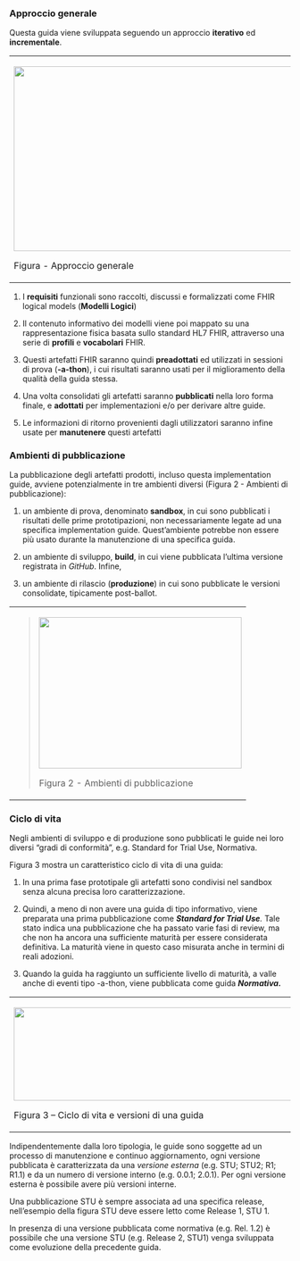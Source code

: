 ### Approccio generale

Questa guida viene sviluppata seguendo un approccio **iterativo** ed
**incrementale**.

<table>
<tbody>
<tr class="odd">
<td><p><img src="method-1.png" style="width:6.33265in;height:3.44556in" /></p>
<p>Figura - Approccio generale</p></td>
</tr>
</tbody>
</table>

1.  I **requisiti** funzionali sono raccolti, discussi e formalizzati
    come FHIR logical models (**Modelli Logici**)

2.  Il contenuto informativo dei modelli viene poi mappato su una
    rappresentazione fisica basata sullo standard HL7 FHIR, attraverso
    una serie di **profili** e **vocabolari** FHIR.

3.  Questi artefatti FHIR saranno quindi **preadottati** ed utilizzati
    in sessioni di prova (**-a-thon**), i cui risultati saranno usati
    per il miglioramento della qualità della guida stessa.

4.  Una volta consolidati gli artefatti saranno **pubblicati** nella
    loro forma finale, e **adottati** per implementazioni e/o per
    derivare altre guide.

5.  Le informazioni di ritorno provenienti dagli utilizzatori saranno
    infine usate per **manutenere** questi artefatti

### Ambienti di pubblicazione

La pubblicazione degli artefatti prodotti, incluso questa implementation
guide, avviene potenzialmente in tre ambienti diversi (Figura 2 -
Ambienti di pubblicazione):

1.  un ambiente di prova, denominato **sandbox**, in cui sono pubblicati
    i risultati delle prime prototipazioni, non necessariamente legate
    ad una specifica implementation guide. Quest’ambiente potrebbe non
    essere più usato durante la manutenzione di una specifica guida.

2.  un ambiente di sviluppo, **build**, in cui viene pubblicata l’ultima
    versione registrata in *GitHub*. Infine,

3.  un ambiente di rilascio (**produzione**) in cui sono pubblicate le
    versioni consolidate, tipicamente post-ballot.

<table>
<tbody>
<tr class="odd">
<td><blockquote>
<p><img src="method-2.png" style="width:3.78163in;height:2.82007in" /></p>
<p>Figura 2 - Ambienti di pubblicazione</p>
</blockquote></td>
</tr>
</tbody>
</table>

### Ciclo di vita

Negli ambienti di sviluppo e di produzione sono pubblicati le guide nei
loro diversi “gradi di conformità”, e.g. Standard for Trial Use,
Normativa.

Figura 3 mostra un caratteristico ciclo di vita di una guida:

1.  In una prima fase prototipale gli artefatti sono condivisi nel
    sandbox senza alcuna precisa loro caratterizzazione.

2.  Quindi, a meno di non avere una guida di tipo informativo, viene
    preparata una prima pubblicazione come ***Standard for Trial Use**.*
    Tale stato indica una pubblicazione che ha passato varie fasi di
    review, ma che non ha ancora una sufficiente maturità per essere
    considerata definitiva. La maturità viene in questo caso misurata
    anche in termini di reali adozioni.

3.  Quando la guida ha raggiunto un sufficiente livello di maturità, a
    valle anche di eventi tipo -a-thon, viene pubblicata come guida
    ***Normativa.***

<table>
<tbody>
<tr class="odd">
<td><p><img src="method-3.png" style="width:6.11514in;height:1.73061in" /></p>
<p>Figura 3 – Ciclo di vita e versioni di una guida</p></td>
</tr>
</tbody>
</table>

Indipendentemente dalla loro tipologia, le guide sono soggette ad un
processo di manutenzione e continuo aggiornamento, ogni versione
pubblicata è caratterizzata da una *versione esterna* (e.g. STU; STU2;
R1; R1.1) e da un numero di versione interno (e.g. 0.0.1; 2.0.1). Per
ogni versione esterna è possibile avere più versioni interne.

Una pubblicazione STU è sempre associata ad una specifica release,
nell’esempio della figura STU deve essere letto come Release 1, STU 1.

In presenza di una versione pubblicata come normativa (e.g. Rel. 1.2) è
possibile che una versione STU (e.g. Release 2, STU1) venga sviluppata
come evoluzione della precedente guida.
